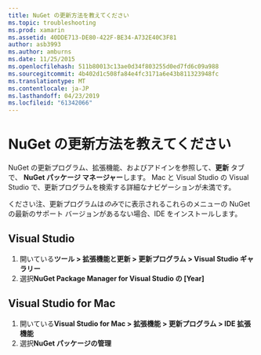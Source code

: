 ```yaml
---
title: NuGet の更新方法を教えてください
ms.topic: troubleshooting
ms.prod: xamarin
ms.assetid: 40DDE713-DE80-422F-BE34-A732E40C3F81
author: asb3993
ms.author: amburns
ms.date: 11/25/2015
ms.openlocfilehash: 511b80013c13ae0d34f803255d0ed7fd6c09a988
ms.sourcegitcommit: 4b402d1c508fa84e4fc3171a6e43b811323948fc
ms.translationtype: MT
ms.contentlocale: ja-JP
ms.lasthandoff: 04/23/2019
ms.locfileid: "61342066"
---
```

# <a name="how-can-i-update-nuget"></a>NuGet の更新方法を教えてください

NuGet の更新プログラム、拡張機能、およびアドインを参照して、**更新** タブで、 **NuGet パッケージ マネージャー**します。 Mac と Visual Studio の Visual Studio で、更新プログラムを検索する詳細なナビゲーションが未満です。 

ください注、更新プログラムは*のみ*でに表示されるこれらのメニューの NuGet の最新のサポート バージョンがあるない場合、IDE をインストールします。

## <a name="visual-studio"></a>Visual Studio
1. 開いている**ツール > 拡張機能と更新 > 更新プログラム > Visual Studio ギャラリー**
2. 選択**NuGet Package Manager for Visual Studio の [Year]**

## <a name="visual-studio-for-mac"></a>Visual Studio for Mac

1. 開いている**Visual Studio for Mac > 拡張機能 > 更新プログラム > IDE 拡張機能**
2. 選択**NuGet パッケージの管理**

